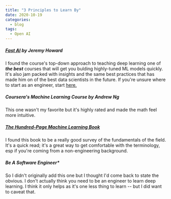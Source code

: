 ```yaml
---
title: "3 Principles to Learn By"
date: 2020-10-19
categories:
  - blog
tags:
  - Open AI
---
```


##### [Fast AI](https://fast.ai/) by Jeremy Howard

I found the course's top-down approach to teaching deep learning  one of ***the best*** courses that will get you bulding highly-tuned ML models quickly. It's also jam packed with insights and the same best practices that has made him on of the best data scientists in the future. If you're unsure where to start as an engineer, start [here.](https://course.fast.ai/)  

##### Coursera's Machine Learning Course by Andrew Ng

This one wasn't my favorite but it's highly rated and made the math feel more intuitive.

##### [The Hundred-Page Machine Learning Book](https://www.amazon.com/Hundred-Page-Machine-Learning-Book-ebook/dp/B07MGCNKXB)

I found this book to be a really good survey of the fundamentals of the field. It's a quick read; it's a great way to get comfortable with the terminology, esp if you're coming from a non-engineering background.

##### Be A Software Engineer*

So I didn't originally add this one but I thought I'd come back to state the obvious. I don't actually think you need to be an engineer to learn deep learning. I think it only helps as it's one less thing to learn -- but I did want to caveat that.  
